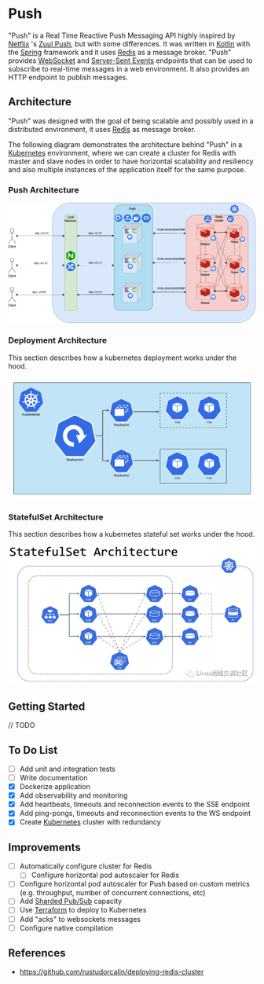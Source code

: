 # Push
"Push" is a Real Time Reactive Push Messaging API highly inspired by [Netflix](https://github.com/Netflix) 's [Zuul Push](https://github.com/Netflix/zuul/wiki/Push-Messaging), but with some differences. It was written in [Kotlin](https://kotlinlang.org/) with the [Spring](https://spring.io/) framework and it uses [Redis](https://redis.io/) as a message broker. "Push" provides [WebSocket](https://developer.mozilla.org/en-US/docs/Web/API/WebSockets_API) and [Server-Sent Events](https://developer.mozilla.org/en-US/docs/Web/API/Server-sent_events/Using_server-sent_events) endpoints that can be used to subscribe to real-time messages in a web environment. It also provides an HTTP endpoint to publish messages.

## Architecture
"Push" was designed with the goal of being scalable and possibly used in a distributed environment, it uses [Redis](https://redis.io/) as message broker.

The following diagram demonstrates the architecture behind "Push" in a [Kubernetes](https://kubernetes.io/) environment, where we can create a cluster for Redis with master and slave nodes in order to have horizontal scalability and resiliency and also multiple instances of the application itself for the same purpose.

### Push Architecture
![](./docs/arch.png)

### Deployment Architecture
This section describes how a kubernetes deployment works under the hood.

![](./docs/deployment-arch.png)

### StatefulSet Architecture
This section describes how a kubernetes stateful set works under the hood.

![](./docs/statefulset-arch.png)

## Getting Started
// TODO

## To Do List
* [ ] Add unit and integration tests
* [ ] Write documentation
* [X] Dockerize application
* [X] Add observability and monitoring
* [X] Add heartbeats, timeouts and reconnection events to the SSE endpoint
* [X] Add ping-pongs, timeouts and reconnection events to the WS endpoint
* [X] Create [Kubernetes](https://kubernetes.io/) cluster with redundancy

## Improvements
* [ ] Automatically configure cluster for Redis
  * [ ] Configure horizontal pod autoscaler for Redis
* [ ] Configure horizontal pod autoscaler for Push based on custom metrics (e.g. throughput, number of concurrent connections, etc)
* [ ] Add [Sharded Pub/Sub](https://redis.io/docs/manual/pubsub/#sharded-pubsub) capacity
* [ ] Use [Terraform](https://www.terraform.io/) to deploy to Kubernetes
* [ ] Add "acks" to websockets messages
* [ ] Configure native compilation

## References
- https://github.com/rustudorcalin/deploying-redis-cluster
